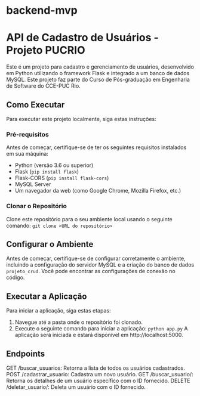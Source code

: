 # backend-mvp
# API de Cadastro de Usuários - Projeto PUCRIO

Este é um projeto para cadastro e gerenciamento de usuários, desenvolvido em Python utilizando o framework Flask e integrado a um banco de dados MySQL. Este projeto faz parte do Curso de Pós-graduação em Engenharia de Software do CCE-PUC Rio.

## Como Executar

Para executar este projeto localmente, siga estas instruções:

### Pré-requisitos

Antes de começar, certifique-se de ter os seguintes requisitos instalados em sua máquina:

- Python (versão 3.6 ou superior)
- Flask (`pip install flask`)
- Flask-CORS (`pip install flask-cors`)
- MySQL Server
- Um navegador da web (como Google Chrome, Mozilla Firefox, etc.)

### Clonar o Repositório

Clone este repositório para o seu ambiente local usando o seguinte comando:
`git clone <URL do repositório>`

## Configurar o Ambiente

Antes de começar, certifique-se de configurar corretamente o ambiente, incluindo a configuração do servidor MySQL e a criação do banco de dados `projeto_crud`. Você pode encontrar as configurações de conexão no código.

## Executar a Aplicação

Para iniciar a aplicação, siga estas etapas:

1. Navegue até a pasta onde o repositório foi clonado.
2. Execute o seguinte comando para iniciar a aplicação:
`python app.py`
A aplicação será iniciada e estará disponível em http://localhost:5000.

## Endpoints
GET /buscar_usuarios: Retorna a lista de todos os usuários cadastrados.
POST /cadastrar_usuario: Cadastra um novo usuário.
GET /buscar_usuario/<id>: Retorna os detalhes de um usuário específico com o ID fornecido.
DELETE /deletar_usuario/<id>: Deleta um usuário com o ID fornecido.
